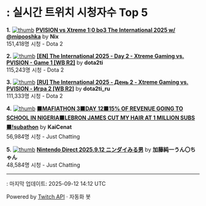# : 실시간 트위치 시청자수 Top 5

**1.** [![thumb](https://static-cdn.jtvnw.net/previews-ttv/live_user_nix-320x180.jpg)](https://twitch.tv/Nix)
**[PVISION vs Xtreme 1:0 bo3 The International 2025 w/ @mipooshka](https://twitch.tv/Nix)** by **Nix**<br>151,418명 시청  - Dota 2

**2.** [![thumb](https://static-cdn.jtvnw.net/previews-ttv/live_user_dota2ti-320x180.jpg)](https://twitch.tv/dota2ti)
**[[EN] The International 2025 - Day 2 - Xtreme Gaming vs. PVISION - Game 1 [WB R2]](https://twitch.tv/dota2ti)** by **dota2ti**<br>115,243명 시청  - Dota 2

**3.** [![thumb](https://static-cdn.jtvnw.net/previews-ttv/live_user_dota2ti_ru-320x180.jpg)](https://twitch.tv/dota2ti_ru)
**[[RU] The International 2025 - День 2 - Xtreme Gaming vs. PVISION - Игра 2 [WB R2]](https://twitch.tv/dota2ti_ru)** by **dota2ti_ru**<br>111,333명 시청  - Dota 2

**4.** [![thumb](https://static-cdn.jtvnw.net/previews-ttv/live_user_kaicenat-320x180.jpg)](https://twitch.tv/KaiCenat)
**[🟫MAFIATHON 3🟫DAY 12🟫15% OF REVENUE GOING TO SCHOOL IN NIGERIA🟫LEBRON JAMES CUT MY HAIR AT 1 MILLION SUBS🟫!subathon](https://twitch.tv/KaiCenat)** by **KaiCenat**<br>56,984명 시청  - Just Chatting

**5.** [![thumb](https://static-cdn.jtvnw.net/previews-ttv/live_user_kato_junichi0817-320x180.jpg)](https://twitch.tv/加藤純一うん〇ちゃん)
**[Nintendo Direct 2025.9.12 ニンダイみる男](https://twitch.tv/加藤純一うん〇ちゃん)** by **加藤純一うん〇ちゃん**<br>48,584명 시청  - Just Chatting


---
: 마지막 업데이트: 2025-09-12 14:12 UTC

Powered by [Twitch API](https://dev.twitch.tv/docs/api/reference) · 자동화 봇